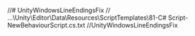 //# UnityWindowsLineEndingsFix
// ...\Unity\Editor\Data\Resources\ScriptTemplates\81-C# Script-NewBehaviourScript.cs.txt
//UnityWindowsLineEndingsFix
